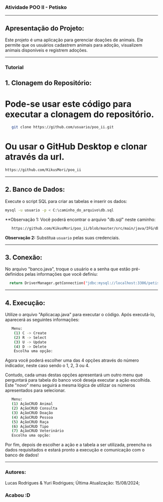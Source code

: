 
### Atividade POO II - Petisko

---

## Apresentação do Projeto:

Este projeto é uma aplicação para gerenciar doações de animais. Ele permite que os usuários cadastrem animais para adoção, visualizem animais disponíveis e registrem adoções.

---

### Tutorial

## 1. Clonagem do Repositório:

   # Pode-se usar este código para executar a clonagem do repositório.
   
    
   ```bash
      git clone https://github.com/usuario/poo_ii.git
   ```

   # Ou usar o GitHub Desktop e clonar através da url.
   
   ```bash
   https://github.com/KikusMori/poo_ii
   ```

---

## 2. Banco de Dados:

Execute o script SQL para criar as tabelas e inserir os dados:
   
   ```bash
   mysql -u usuario -p < C:\caminho_do_arquivo\db.sql
   ```
**Observação 1: Você poderá encontrar o arquivo "db.sql" neste caminho:

```bash
   https://github.com/KikusMori/poo_ii/blob/master/src/main/java/IFG/db.sql
```

**Observação 2:** Substitua `usuario` pelas suas credenciais.

---

## 3. Conexão:

   No arquivo "banco.java", troque o usuário e a senha que estão pré-definidos pelas informações que você definiu:
   ```bash 
     return DriverManager.getConnection("jdbc:mysql://localhost:3306/petisko","megauser","mysql123");
   ```

---

## 4. Execução:

   Utilize o arquivo "Aplicacap.java" para executar o código.
   Após executá-lo, aparecerá as seguintes informações:
   
   ```bash
      Menu:
       (1) C -> Create
       (2) R -> Select
       (3) U -> Update
       (4) D -> Delete
       Escolha uma opção: 
   ```
   Agora você poderá escolher uma das 4 opções através do número indicador, neste caso sendo o 1, 2, 3 ou 4. 
   
   Contudo, cada umas destas opções apresentará um outro menu que perguntará para tabela do banco você deseja executar a ação escolhida. Este "novo" menu seguirá a mesma lógica de utilizar os números apresentados para selecionar.

   ```bash 
      Menu:
	  (1) AçãoCRUD Animal
	  (2) AçãoCRUD Consulta
	  (3) AçãoCRUD Doação
	  (4) AçãoCRUD Pessoa
	  (5) AçãoCRUD Raça
	  (6) AçãoCRUD Tipo
	  (7) AçãoCRUD Veterinário
	  Escolha uma opção: 
   ```
   Por fim, depois de escolher a ação e a tabela a ser utilizada, preencha os dados requisitados e estará pronto a execução e comunicação com o banco de dados!
   
---
### Autores:

Lucas Rodrigues & Yuri Rodrigues;
Última Atualização: 15/08/2024;

### Acabou :D


